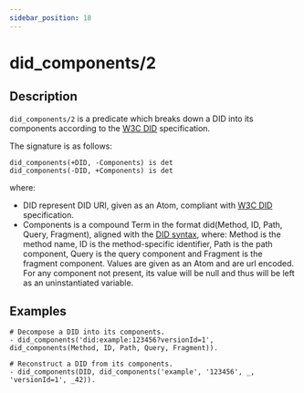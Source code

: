 ```yaml
---
sidebar_position: 18
---
```

[//]: # (This file is auto-generated. Please do not modify it yourself.)

# did_components/2

## Description

`did_components/2` is a predicate which breaks down a DID into its components according to the [W3C DID](<https://w3c.github.io/did-core>) specification.

The signature is as follows:

```text
did_components(+DID, -Components) is det
did_components(-DID, +Components) is det
```

where:

- DID represent DID URI, given as an Atom, compliant with [W3C DID](<https://w3c.github.io/did-core>) specification.
- Components is a compound Term in the format did\(Method, ID, Path, Query, Fragment\), aligned with the [DID syntax](<https://w3c.github.io/did-core/#did-syntax>), where: Method is the method name, ID is the method\-specific identifier, Path is the path component, Query is the query component and Fragment is the fragment component. Values are given as an Atom and are url encoded. For any component not present, its value will be null and thus will be left as an uninstantiated variable.

## Examples

```text
# Decompose a DID into its components.
- did_components('did:example:123456?versionId=1', did_components(Method, ID, Path, Query, Fragment)).

# Reconstruct a DID from its components.
- did_components(DID, did_components('example', '123456', _, 'versionId=1', _42)).
```
